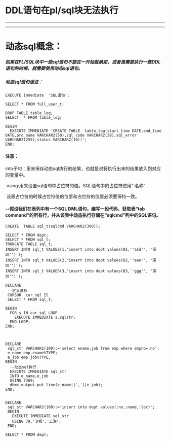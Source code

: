 # DDL语句在pl/sql块无法执行

-----------

---



# 动态sql概念：

#####      如果在PL/SQL块中一些sql语句不能在一开始就确定，或者是需要执行一些DDL语句的时候，就需要使用动态sql语句。

#####      动态sql语句语法：

```plsql
EXECUTE immediate  'SQL语句';
```



```plsql
SELECT * FROM full_user_t;

DROP TABLE table_log;
SELECT  * FROM table_log;

BEGIN
  EXECUTE IMMEDIATE 'CREATE TABLE  table_log(start_time DATE,end_time DATE,pro_name VARCHAR2(50),sql_code VARCHAR2(20),sql_error VARCHAR2(255),status VARCHAR2(10))'; 
END;
```

#### 注意：

​	into子句：用来保存动态sql执行的结果，也就是说将执行出来的结果放入到对应的变量中。

​    using:用来设置sql语句中占位符的值。SQL语句中的占位符使用“:名称”

​           设置占位符的时候占位符值的位置和占位符的位置必须要保持一致。



#### --假设我们在表列中有一个SQL DML语句，编写一段代码，获取表“tab command”的所有行，并从该表中动态执行存储在“sqlcmd”列中的SQL语句。

```plsql
CREATE  TABLE sql_t(sqlcmd VARCHAR2(300));

SELECT * FROM dept;
SELECT * FROM sql_t;
TRUNCATE TABLE sql_t;
INSERT INTO sql_t VALUES(1,'insert into dept values(81,''asd'',''深圳'')');
INSERT INTO sql_t VALUES(2,'insert into dept values(82,''eee'',''深圳'')');
INSERT INTO sql_t VALUES(3,'insert into dept values(83,''ggg'',''深圳'')');

DECLARE
 --定义游标
 CURSOR  cur_sql IS
 SELECT * FROM sql_t;

BEGIN
  FOR s IN cur_sql LOOP
    EXECUTE IMMEDIATE s.sqlstr;
  END LOOP;
END;



DECLARE
 sql_str VARCHAR2(100):='select ename,job from emp where empno=:no';
 e_name emp.ename%TYPE;
 e_job emp.job%TYPE;
BEGIN
  --动态sql执行
  EXECUTE IMMEDIATE sql_str
  INTO e_name,e_job
  USING 7369;
  dbms_output.put_line(e_name||','||e_job);
END;


DECLARE
 sql_str VARCHAR2(100):='insert into dept values(:no,:name,:loc)';
 BEGIN
   EXECUTE IMMEDIATE sql_str
   USING 79,'卫视','上海';
 END;

SELECT * FROM dept;
```

